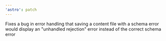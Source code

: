 ```yaml
---
'astro': patch
---
```


Fixes a bug in error handling that saving a content file with a schema error would display an "unhandled rejection" error instead of the correct schema error
